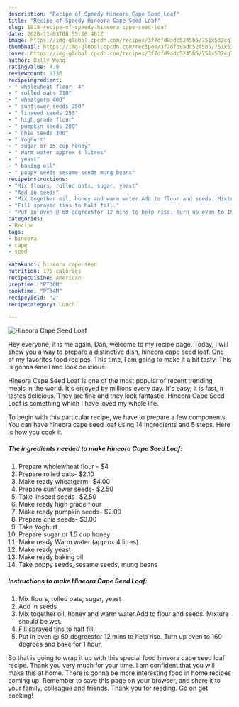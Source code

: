 ```yaml
---
description: "Recipe of Speedy Hineora Cape Seed Loaf"
title: "Recipe of Speedy Hineora Cape Seed Loaf"
slug: 1818-recipe-of-speedy-hineora-cape-seed-loaf
date: 2020-11-03T08:55:16.461Z
image: https://img-global.cpcdn.com/recipes/3f7dfd9adc5245b5/751x532cq70/hineora-cape-seed-loaf-recipe-main-photo.jpg
thumbnail: https://img-global.cpcdn.com/recipes/3f7dfd9adc5245b5/751x532cq70/hineora-cape-seed-loaf-recipe-main-photo.jpg
cover: https://img-global.cpcdn.com/recipes/3f7dfd9adc5245b5/751x532cq70/hineora-cape-seed-loaf-recipe-main-photo.jpg
author: Billy Wong
ratingvalue: 4.9
reviewcount: 9136
recipeingredient:
- " wholewheat flour  4"
- " rolled oats 210"
- " wheatgerm 400"
- " sunflower seeds 250"
- " linseed seeds 250"
- " high grade flour"
- " pumpkin seeds 200"
- " chia seeds 300"
- " Yoghurt"
- " sugar or 15 cup honey"
- " Warm water approx 4 litres"
- " yeast"
- " baking oil"
- " poppy seeds sesame seeds mung beans"
recipeinstructions:
- "Mix flours, rolled oats, sugar, yeast"
- "Add in seeds"
- "Mix together oil, honey and warm water.Add to flour and seeds. Mixture should be wet."
- "Fill sprayed tins to half fill."
- "Put in oven @ 60 degreesfor 12 mins to help rise. Turn up oven to 160 degrees and bake for 1 hour."
categories:
- Recipe
tags:
- hineora
- cape
- seed

katakunci: hineora cape seed 
nutrition: 176 calories
recipecuisine: American
preptime: "PT30M"
cooktime: "PT34M"
recipeyield: "2"
recipecategory: Lunch

---
```



![Hineora Cape Seed Loaf](https://img-global.cpcdn.com/recipes/3f7dfd9adc5245b5/751x532cq70/hineora-cape-seed-loaf-recipe-main-photo.jpg)

Hey everyone, it is me again, Dan, welcome to my recipe page. Today, I will show you a way to prepare a distinctive dish, hineora cape seed loaf. One of my favorites food recipes. This time, I am going to make it a bit tasty. This is gonna smell and look delicious.



Hineora Cape Seed Loaf is one of the most popular of recent trending meals in the world. It's enjoyed by millions every day. It's easy, it is fast, it tastes delicious. They are fine and they look fantastic. Hineora Cape Seed Loaf is something which I have loved my whole life.


To begin with this particular recipe, we have to prepare a few components. You can have hineora cape seed loaf using 14 ingredients and 5 steps. Here is how you cook it.

<!--inarticleads1-->

##### The ingredients needed to make Hineora Cape Seed Loaf:

1. Prepare  wholewheat flour - $4
1. Prepare  rolled oats- $2.10
1. Make ready  wheatgerm- $4.00
1. Prepare  sunflower seeds- $2.50
1. Take  linseed seeds- $2.50
1. Make ready  high grade flour
1. Make ready  pumpkin seeds- $2.00
1. Prepare  chia seeds- $3.00
1. Take  Yoghurt
1. Prepare  sugar or 1.5 cup honey
1. Make ready  Warm water (approx 4 litres)
1. Make ready  yeast
1. Make ready  baking oil
1. Take  poppy seeds, sesame seeds, mung beans




<!--inarticleads2-->

##### Instructions to make Hineora Cape Seed Loaf:

1. Mix flours, rolled oats, sugar, yeast
1. Add in seeds
1. Mix together oil, honey and warm water.Add to flour and seeds. Mixture should be wet.
1. Fill sprayed tins to half fill.
1. Put in oven @ 60 degreesfor 12 mins to help rise. Turn up oven to 160 degrees and bake for 1 hour.




So that is going to wrap it up with this special food hineora cape seed loaf recipe. Thank you very much for your time. I am confident that you will make this at home. There is gonna be more interesting food in home recipes coming up. Remember to save this page on your browser, and share it to your family, colleague and friends. Thank you for reading. Go on get cooking!
